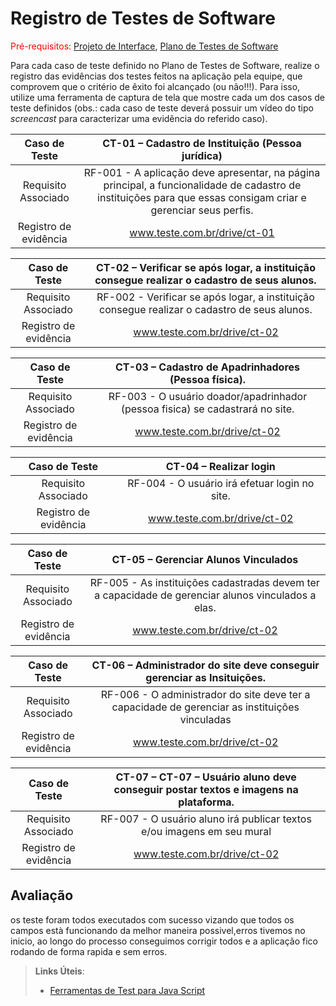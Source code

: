 # Registro de Testes de Software

<span style="color:red">Pré-requisitos: <a href="3-Projeto de Interface.md"> Projeto de Interface</a></span>, <a href="8-Plano de Testes de Software.md"> Plano de Testes de Software</a>

Para cada caso de teste definido no Plano de Testes de Software, realize o registro das evidências dos testes feitos na aplicação pela equipe, que comprovem que o critério de êxito foi alcançado (ou não!!!). Para isso, utilize uma ferramenta de captura de tela que mostre cada um dos casos de teste definidos (obs.: cada caso de teste deverá possuir um vídeo do tipo _screencast_ para caracterizar uma evidência do referido caso).

| **Caso de Teste** 	| **CT-01 –  Cadastro de Instituição (Pessoa jurídica)** 	|
|:---:	|:---:	|
|	Requisito Associado 	| RF-001 - A aplicação deve apresentar, na página principal, a funcionalidade de cadastro de instituições para que essas consigam criar e gerenciar seus perfis. |
|Registro de evidência | www.teste.com.br/drive/ct-01 |

| **Caso de Teste** 	| **CT-02 – Verificar se após logar, a instituição consegue realizar o cadastro de seus alunos.** 	|
|:---:	|:---:	|
|	Requisito Associado 	| RF-002 - Verificar se após logar, a instituição consegue realizar o cadastro de seus alunos. |
|Registro de evidência | www.teste.com.br/drive/ct-02 |

| **Caso de Teste** 	| **CT-03 – Cadastro de Apadrinhadores (Pessoa física).**	|
|:---:	|:---:	|
|	Requisito Associado 	| RF-003 - O usuário doador/apadrinhador (pessoa fisica) se cadastrará no site. |
|Registro de evidência | www.teste.com.br/drive/ct-02 |

| **Caso de Teste** 	| **CT-04 – Realizar login** 	|
|:---:	|:---:	|
|	Requisito Associado 	| RF-004 - O usuário irá efetuar login no site. |
|Registro de evidência | www.teste.com.br/drive/ct-02 |

| **Caso de Teste** 	| **CT-05 – Gerenciar Alunos Vinculados** 	|
|:---:	|:---:	|
|	Requisito Associado 	|  RF-005 - As instituições cadastradas devem ter a capacidade de gerenciar alunos vinculados a elas.|
|Registro de evidência | www.teste.com.br/drive/ct-02 |

| **Caso de Teste** 	| **CT-06  – Administrador do site deve conseguir gerenciar as Insituições.** 	|
|:---:	|:---:	|
|	Requisito Associado 	|RF-006 - O administrador do site deve ter a capacidade de gerenciar as instituições vinculadas |
|Registro de evidência | www.teste.com.br/drive/ct-02 |

| **Caso de Teste** 	| **CT-07 – CT-07 – Usuário aluno deve conseguir postar textos e imagens na plataforma.** 	|
|:---:	|:---:	|
|	Requisito Associado 	|RF-007 - O usuário aluno irá publicar textos e/ou imagens em seu mural |
|Registro de evidência | www.teste.com.br/drive/ct-02 |

## Avaliação

os teste foram todos executados com sucesso vizando que todos os campos està funcionando da melhor maneira possivel,erros tivemos no inicio, ao longo do processo conseguimos corrigir todos e a aplicação fico rodando de forma rapida e sem erros.

> **Links Úteis**:
> - [Ferramentas de Test para Java Script](https://geekflare.com/javascript-unit-testing/)
